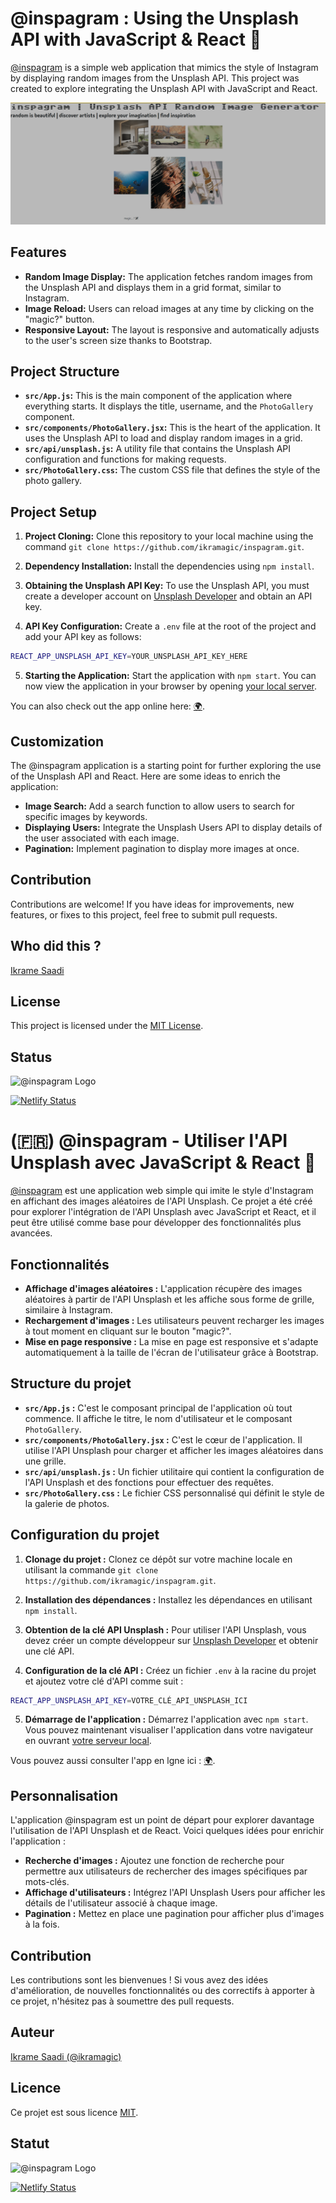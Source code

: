 # @inspagram : Using the Unsplash API with JavaScript & React 🔬

[@inspagram](https://inspagram.netlify.app/) is a simple web application that mimics the style of Instagram by displaying random images from the Unsplash API. This project was created to explore integrating the Unsplash API with JavaScript and React.

![Website previex](image.png)

## Features

- **Random Image Display:** The application fetches random images from the Unsplash API and displays them in a grid format, similar to Instagram.
- **Image Reload:** Users can reload images at any time by clicking on the "magic?" button.
- **Responsive Layout:** The layout is responsive and automatically adjusts to the user's screen size thanks to Bootstrap.

## Project Structure

- **`src/App.js`:** This is the main component of the application where everything starts. It displays the title, username, and the `PhotoGallery` component.
- **`src/components/PhotoGallery.jsx`:** This is the heart of the application. It uses the Unsplash API to load and display random images in a grid.
- **`src/api/unsplash.js`:** A utility file that contains the Unsplash API configuration and functions for making requests.
- **`src/PhotoGallery.css`:** The custom CSS file that defines the style of the photo gallery.

## Project Setup

1. **Project Cloning:** Clone this repository to your local machine using the command `git clone https://github.com/ikramagic/inspagram.git`.

2. **Dependency Installation:** Install the dependencies using `npm install`.

3. **Obtaining the Unsplash API Key:** To use the Unsplash API, you must create a developer account on [Unsplash Developer](https://unsplash.com/developers) and obtain an API key.

4. **API Key Configuration:** Create a `.env` file at the root of the project and add your API key as follows:

```bash
REACT_APP_UNSPLASH_API_KEY=YOUR_UNSPLASH_API_KEY_HERE
```

5. **Starting the Application:** Start the application with `npm start`. You can now view the application in your browser by opening [your local server](http://localhost:3000).

You can also check out the app online here: [🌍](https://inspagram.netlify.app/).

## Customization

The @inspagram application is a starting point for further exploring the use of the Unsplash API and React. Here are some ideas to enrich the application:

- **Image Search:** Add a search function to allow users to search for specific images by keywords.
- **Displaying Users:** Integrate the Unsplash Users API to display details of the user associated with each image.
- **Pagination:** Implement pagination to display more images at once.

## Contribution

Contributions are welcome! If you have ideas for improvements, new features, or fixes to this project, feel free to submit pull requests.

## Who did this ?

[Ikrame Saadi](https://github.com/ikramagic/)

## License

This project is licensed under the [MIT License](LICENSE.md).

## Status

![@inspagram Logo](./public/favicon.ico) 

[![Netlify Status](https://api.netlify.com/api/v1/badges/c3b62129-a91d-44b6-86a2-6347cc46768b/deploy-status)](https://app.netlify.com/sites/inspagram/deploys)

# (🇫🇷) @inspagram - Utiliser l'API Unsplash avec JavaScript & React 🔬

[@inspagram](https://inspagram.netlify.app/) est une application web simple qui imite le style d'Instagram en affichant des images aléatoires de l'API Unsplash. Ce projet a été créé pour explorer l'intégration de l'API Unsplash avec JavaScript et React, et il peut être utilisé comme base pour développer des fonctionnalités plus avancées.

## Fonctionnalités

- **Affichage d'images aléatoires :** L'application récupère des images aléatoires à partir de l'API Unsplash et les affiche sous forme de grille, similaire à Instagram.
- **Rechargement d'images :** Les utilisateurs peuvent recharger les images à tout moment en cliquant sur le bouton "magic?".
- **Mise en page responsive :** La mise en page est responsive et s'adapte automatiquement à la taille de l'écran de l'utilisateur grâce à Bootstrap.

## Structure du projet

- **`src/App.js` :** C'est le composant principal de l'application où tout commence. Il affiche le titre, le nom d'utilisateur et le composant `PhotoGallery`.
- **`src/components/PhotoGallery.jsx` :** C'est le cœur de l'application. Il utilise l'API Unsplash pour charger et afficher les images aléatoires dans une grille.
- **`src/api/unsplash.js` :** Un fichier utilitaire qui contient la configuration de l'API Unsplash et des fonctions pour effectuer des requêtes.
- **`src/PhotoGallery.css` :** Le fichier CSS personnalisé qui définit le style de la galerie de photos.

## Configuration du projet

1. **Clonage du projet :** Clonez ce dépôt sur votre machine locale en utilisant la commande `git clone https://github.com/ikramagic/inspagram.git`.

2. **Installation des dépendances :** Installez les dépendances en utilisant `npm install`.

3. **Obtention de la clé API Unsplash :** Pour utiliser l'API Unsplash, vous devez créer un compte développeur sur [Unsplash Developer](https://unsplash.com/developers) et obtenir une clé API.

4. **Configuration de la clé API :** Créez un fichier `.env` à la racine du projet et ajoutez votre clé d'API comme suit :

```bash
REACT_APP_UNSPLASH_API_KEY=VOTRE_CLÉ_API_UNSPLASH_ICI
```

5. **Démarrage de l'application :** Démarrez l'application avec `npm start`. Vous pouvez maintenant visualiser l'application dans votre navigateur en ouvrant [votre serveur local](http://localhost:3000).

Vous pouvez aussi consulter l'app en lgne ici : [🌍](https://inspagram.netlify.app/).

## Personnalisation

L'application @inspagram est un point de départ pour explorer davantage l'utilisation de l'API Unsplash et de React. Voici quelques idées pour enrichir l'application :

- **Recherche d'images :** Ajoutez une fonction de recherche pour permettre aux utilisateurs de rechercher des images spécifiques par mots-clés.
- **Affichage d'utilisateurs :** Intégrez l'API Unsplash Users pour afficher les détails de l'utilisateur associé à chaque image.
- **Pagination :** Mettez en place une pagination pour afficher plus d'images à la fois.

## Contribution

Les contributions sont les bienvenues ! Si vous avez des idées d'amélioration, de nouvelles fonctionnalités ou des correctifs à apporter à ce projet, n'hésitez pas à soumettre des pull requests.

## Auteur

[Ikrame Saadi (@ikramagic)](https://github.com/ikramagic/)

## Licence

Ce projet est sous licence [MIT](LICENSE.md).

## Statut 

![@inspagram Logo](./public/favicon.ico) 

[![Netlify Status](https://api.netlify.com/api/v1/badges/c3b62129-a91d-44b6-86a2-6347cc46768b/deploy-status)](https://app.netlify.com/sites/inspagram/deploys)
